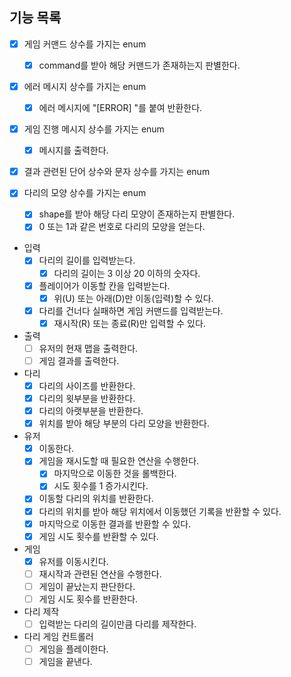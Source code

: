 ## 기능 목록

- [x] 게임 커맨드 상수를 가지는 enum
    - [x] command를 받아 해당 커맨드가 존재하는지 판별한다.

- [x] 에러 메시지 상수를 가지는 enum
    - [x] 에러 메시지에 "[ERROR] "를 붙여 반환한다.

- [x] 게임 진행 메시지 상수를 가지는 enum
    - [x] 메시지를 출력한다.

- [x] 결과 관련된 단어 상수와 문자 상수를 가지는 enum

- [x] 다리의 모양 상수를 가지는 enum
    - [x] shape를 받아 해당 다리 모양이 존재하는지 판별한다.
    - [x] 0 또는 1과 같은 번호로 다리의 모양을 얻는다.

- 입력
    - [x] 다리의 길이를 입력받는다.
        - [x] 다리의 길이는 3 이상 20 이하의 숫자다.

    - [x] 플레이어가 이동할 칸을 입력받는다.
        - [x] 위(U) 또는 아래(D)만 이동(입력)할 수 있다.

    - [x] 다리를 건너다 실패하면 게임 커맨드를 입력받는다.
        - [x] 재시작(R) 또는 종료(R)만 입력할 수 있다.

- 출력
    - [ ] 유저의 현재 맵을 출력한다.
    - [ ] 게임 결과를 출력한다.

- 다리
    - [x] 다리의 사이즈를 반환한다.
    - [x] 다리의 윗부분을 반환한다.
    - [x] 다리의 아랫부분을 반환한다.
    - [x] 위치를 받아 해당 부분의 다리 모양을 반환한다.

- 유저
    - [x] 이동한다.
    - [x] 게임을 재시도할 때 필요한 연산을 수행한다.
        - [x] 마지막으로 이동한 것을 롤백한다.
        - [x] 시도 횟수를 1 증가시킨다.
    - [x] 이동할 다리의 위치를 반환한다.
    - [x] 다리의 위치를 받아 해당 위치에서 이동했던 기록을 반환할 수 있다.
    - [x] 마지막으로 이동한 결과를 반환할 수 있다.
    - [x] 게임 시도 횟수를 반환할 수 있다.

- 게임
    - [x] 유저를 이동시킨다.
    - [ ] 재시작과 관련된 연산을 수행한다.
    - [ ] 게임이 끝났는지 판단한다.
    - [ ] 게임 시도 횟수를 반환한다.

- 다리 제작
    - [ ] 입력받는 다리의 길이만큼 다리를 제작한다.

- 다리 게임 컨트롤러
    - [ ] 게임을 플레이한다.
    - [ ] 게임을 끝낸다.